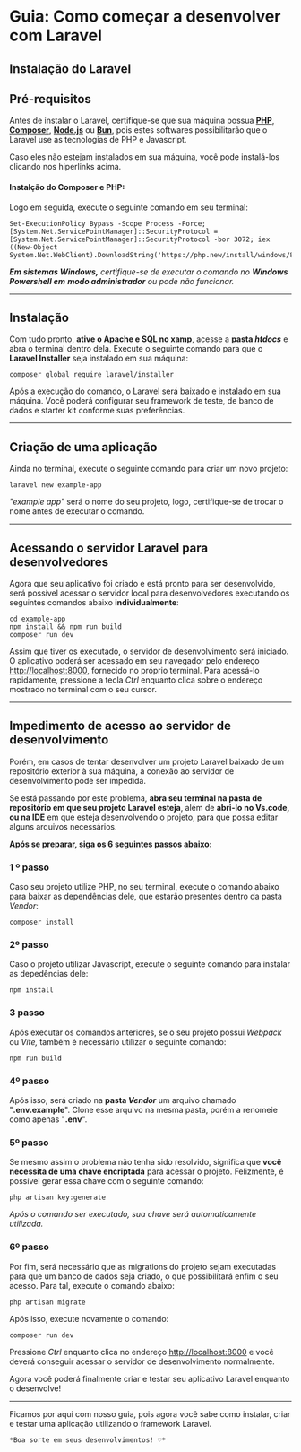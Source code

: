 # Guia: Como começar a desenvolver com Laravel

## Instalação do Laravel

## Pré-requisitos

Antes de instalar o Laravel, certifique-se que sua máquina possua **[PHP](https://www.php.net/downloads.php)**, **[Composer](https://getcomposer.org/download/)**, [**Node.js**](https://nodejs.org/en/download) ou [**Bun**](https://bun.sh/docs/installation), pois estes softwares possibilitarão que o Laravel use as tecnologias de PHP e Javascript.

Caso eles não estejam instalados em sua máquina, você pode instalá-los clicando nos hiperlinks acima.

#### Instalção do Composer e PHP:
Logo em seguida, execute o seguinte comando em seu terminal:

    Set-ExecutionPolicy Bypass -Scope Process -Force; [System.Net.ServicePointManager]::SecurityProtocol = [System.Net.ServicePointManager]::SecurityProtocol -bor 3072; iex ((New-Object System.Net.WebClient).DownloadString('https://php.new/install/windows/8.4'))

***Em sistemas Windows,** certifique-se de executar o comando no **Windows Powershell em** **modo administrador** ou pode não funcionar.*
*****
## Instalação
Com tudo pronto, **ative o Apache e SQL no xamp**, acesse a **pasta *htdocs*** e abra o terminal dentro dela. Execute o seguinte comando para que o **Laravel Installer** seja instalado em sua máquina:
```
composer global require laravel/installer
```
Após a execução do comando, o Laravel será baixado e instalado em sua máquina. Você poderá configurar seu framework de teste, de banco de dados e starter kit conforme suas preferências.
*****
## Criação de uma aplicação
Ainda no terminal, execute o seguinte comando para criar um novo projeto:
```
laravel new example-app
```
*"example app"* será o nome do seu projeto, logo, certifique-se de trocar o nome antes de executar o comando.
*******
## Acessando o servidor Laravel para desenvolvedores
Agora que seu aplicativo foi criado e está pronto para ser desenvolvido, será possível acessar o servidor local para desenvolvedores executando os seguintes comandos abaixo **individualmente**:
```
cd example-app
npm install && npm run build
composer run dev
```
Assim que tiver os executado, o servidor de desenvolvimento será iniciado. O aplicativo poderá ser acessado em seu navegador pelo endereço [http://localhost:8000](http://localhost:8000/), fornecido no próprio terminal. 
Para acessá-lo rapidamente, pressione a tecla *Ctrl* enquanto clica sobre o endereço mostrado no terminal com o seu cursor.
*******
## Impedimento de acesso ao servidor de desenvolvimento

Porém, em casos de tentar desenvolver um projeto Laravel baixado de um repositório exterior à sua máquina, a conexão ao servidor de desenvolvimento pode ser impedida.

Se está passando por este problema, **abra seu terminal na pasta de repositório em que seu projeto Laravel esteja**, além de **abri-lo no Vs.code, ou na IDE** em que esteja desenvolvendo o projeto, para que possa editar alguns arquivos necessários.

**Após se preparar, siga os 6 seguintes passos abaixo:**

### 1 º passo
Caso seu projeto utilize PHP, no seu terminal, execute o comando abaixo para baixar as dependências dele, que estarão presentes dentro da pasta *Vendor*:
````
composer install
````
### 2º passo
Caso o projeto utilizar Javascript, execute o seguinte comando para instalar as depedências dele:

    npm install

### 3 passo

Após executar os comandos anteriores, se o seu projeto possui *Webpack* ou *Vite,* também é necessário utilizar o seguinte comando:

    npm run build

### 4º passo

Após isso, será criado na **pasta *Vendor*** um arquivo chamado "**.env.example**". Clone esse arquivo na mesma pasta, porém a renomeie como apenas "**.env**".

### 5º passo
Se mesmo assim o problema não tenha sido resolvido, significa que **você necessita de uma chave encriptada** para acessar o projeto. 
Felizmente, é possível gerar essa chave com o seguinte comando:

    php artisan key:generate

*Após o comando ser executado, sua chave será automaticamente utilizada.*  

### 6º passo
Por fim, será necessário que as migrations do projeto sejam executadas para que um banco de dados seja criado, o que possibilitará enfim o seu acesso. 
Para tal, execute o comando abaixo:

    php artisan migrate

Após isso, execute novamente o comando:

    composer run dev

Pressione *Ctrl* enquanto clica no endereço [http://localhost:8000](http://localhost:8000/) e você deverá conseguir acessar o servidor de desenvolvimento normalmente.

Agora você poderá finalmente criar e testar seu aplicativo Laravel enquanto o desenvolve!
****
Ficamos por aqui com nosso guia, pois agora você sabe como instalar, criar e testar uma aplicação utilizando o framework Laravel.
    
    *Boa sorte em seus desenvolvimentos! ♡*
